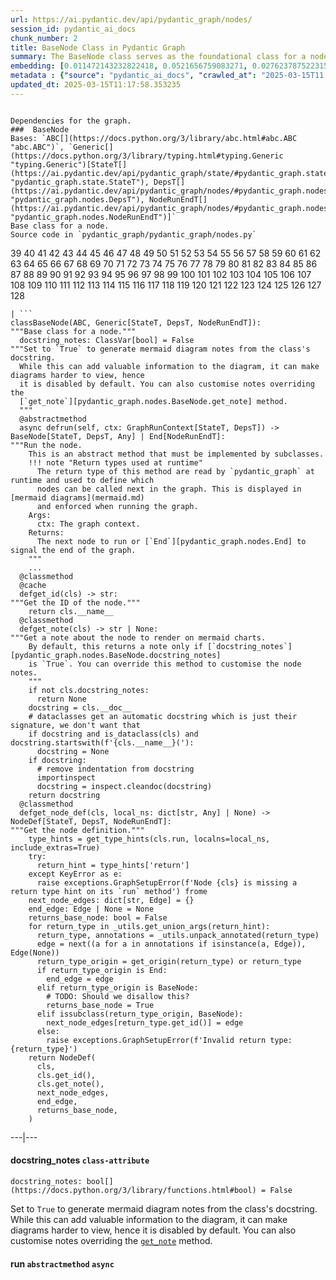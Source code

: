 ```yaml
---
url: https://ai.pydantic.dev/api/pydantic_graph/nodes/
session_id: pydantic_ai_docs
chunk_number: 2
title: BaseNode Class in Pydantic Graph
summary: The BaseNode class serves as the foundational class for a node in the Pydantic graph, built on Python's ABC and Generic classes. Further details and source code can be found in the specified file.
embedding: [0.011472143232822418, 0.0521656759083271, 0.02762378752231598, -0.04412101209163666, 0.012327596545219421, 0.015160225331783295, 0.021924540400505066, -0.014673013240098953, -0.038659706711769104, 0.01040707528591156, 0.0014927949523553252, 0.01657653972506523, -0.014491724781692028, -0.047633472830057144, 0.011205876246094704, -0.004654007963836193, -0.02696661837399006, -0.008849130012094975, 0.02068951539695263, 0.053797271102666855, 0.04690831899642944, -0.00993119366466999, 0.026037516072392464, 0.008390244096517563, -0.01381189376115799, 0.006900281645357609, 0.020474234595894814, 0.04280667379498482, 0.022502396255731583, 0.011432486586272717, 0.0375719778239727, 0.0024969615042209625, -0.03451273962855339, 0.003645592136308551, -0.006911612115800381, 0.005285684019327164, -0.005716243293136358, 0.01004449836909771, -0.01906925067305565, 0.019363844767212868, -0.01573808118700981, -0.03168011084198952, -0.00918337982147932, -0.02172059193253517, -0.026060177013278008, -0.012463563121855259, -0.003554948139935732, 0.05755900219082832, 0.0457979291677475, 0.03362895920872688, -0.029799247160553932, 0.017358344048261642, -0.00960260909050703, 0.05202971026301384, -0.08883121609687805, 0.0009276856435462832, -0.022978277876973152, 0.001824212376959622, 0.0062317815609276295, -0.036688197404146194, 0.05683384835720062, 0.031181568279862404, -0.013030088506639004, 0.036756180226802826, -0.009942524135112762, 0.06064090132713318, -0.024383261799812317, 0.014004512690007687, -0.018706675618886948, -0.017177056521177292, 0.029527314007282257, 0.045661963522434235, -0.017177056521177292, -0.03931687772274017, -0.010554371401667595, -0.004659673199057579, 0.009936858899891376, 0.03165744990110397, -0.005781393498182297, -0.003087564604356885, -0.006673671305179596, 0.03115890733897686, -0.0006295515922829509, 0.010746990330517292, -0.005529289599508047, -0.07450944930315018, -0.0765942633152008, -0.06041428819298744, -0.06009703502058983, -0.02907409332692623, 0.015409496612846851, -0.03505660220980644, -0.020292947068810463, 0.04355448856949806, 0.016236623749136925, 0.02129003219306469, -0.0028510401025414467, 0.011613775044679642, -0.04786008223891258, -0.017324352636933327, -0.006617018952965736, -0.010865961201488972, -0.03716408088803291, -0.027737094089388847, 0.03174809366464615, 0.017494309693574905, -0.03097761981189251, 0.04557131975889206, -0.039679452776908875, -0.030547060072422028, -0.09907399863004684, 0.001309382263571024, 0.04618316516280174, 0.017845556139945984, -0.04258006438612938, -0.05048876255750656, -0.028598211705684662, 0.018196802586317062, 0.013358674012124538, -0.008531875908374786, -0.016780488193035126, 0.003770227776840329, -0.029685940593481064, -0.000547405332326889, 0.01597602106630802, -0.00918337982147932, -0.02374875359237194, 0.0740562230348587, -0.05234696343541145, -0.00840723980218172, -0.027963703498244286, -0.007393158972263336, 0.012656182050704956, -0.027465160936117172, -0.03038843348622322, 0.014876961708068848, -0.06041428819298744, 0.015704089775681496, -0.022830981761217117, 0.02045157365500927, 0.017007097601890564, -0.033583637326955795, 0.03240526467561722, 0.03990606218576431, 0.006362082436680794, 0.05683384835720062, -0.05411452427506447, 0.04532204940915108, -0.046681709587574005, 0.03335702791810036, 0.0773647353053093, 0.03206535056233406, -0.022638361901044846, -0.0006681461236439645, 0.011999011971056461, -0.02242308296263218, 0.0017434825422242284, 0.001018329756334424, 0.021210718899965286, 0.004826798103749752, -0.013505970127880573, 0.03761729970574379, -0.015488809905946255, -0.009840549901127815, -0.015409496612846851, 0.0062261163257062435, -0.044415608048439026, -0.02105209045112133, -0.03199736401438713, -0.011256863363087177, 0.03557780757546425, -0.028915466740727425, -0.03195204213261604, 0.01746031828224659, 0.018026843667030334, -0.026422753930091858, -0.023771414533257484, 0.01645190268754959, -0.012576867826282978, -0.013585283420979977, 0.02145998924970627, -0.024904465302824974, -0.07070239633321762, 0.03766262158751488, -0.07011320441961288, 0.008679172024130821, 0.008673506788909435, -0.004886283073574305, 0.001995586324483156, -0.008945439010858536, 0.010146473534405231, 0.024904465302824974, 0.028688855469226837, -0.014253783971071243, -0.0011727079981938004, 0.03233728185296059, 0.06657809019088745, -0.008673506788909435, 0.018853971734642982, 0.025878889486193657, -0.01253154594451189, 0.033764924854040146, 0.03795721381902695, -0.004305594600737095, 0.024020684882998466, -0.012486224062740803, -0.036393605172634125, -0.037821248173713684, -0.004849459044635296, -0.01668984442949295, 0.004741819109767675, -0.03702811151742935, -0.007081570103764534, -0.0012215707683935761, -0.0014318934408947825, 0.012236952781677246, -0.025742923840880394, 0.04026864096522331, 0.029504653066396713, 0.0032971790060400963, -0.02397536300122738, 0.02966327965259552, 0.043033283203840256, 0.006543370429426432, 0.008758485317230225, -0.00650371378287673, -0.01877465844154358, 0.0085262106731534, -0.005299847107380629, 0.05701513588428497, -0.0034303124994039536, -0.03195204213261604, 0.010673342272639275, -0.04396238550543785, -0.010769651271402836, -0.03360629826784134, -0.016882462427020073, -0.012248283252120018, 0.008038998581469059, -0.05665256083011627, -0.04312392696738243, 0.01327935978770256, 0.0013249617768451571, 0.011149223893880844, 0.024745838716626167, 0.009381663985550404, -0.010112482123076916, -0.005812552757561207, 0.0414016917347908, 0.04772411659359932, 0.012338927015662193, 0.007642430253326893, 0.021924540400505066, 0.004314092453569174, -0.049854252487421036, -0.021811235696077347, 0.0015083743492141366, 0.012100987136363983, 0.014072495512664318, -0.019590454176068306, -0.0005544869345612824, -0.011092571541666985, -0.05520225316286087, -0.03879567235708237, -0.024179313331842422, -0.013018758036196232, 0.04921974241733551, 0.002028161659836769, -0.012497554533183575, -0.05891866236925125, 0.013449317775666714, 0.00161884690169245, 0.03428613021969795, -0.05221099779009819, -0.003226363332942128, 0.010101151652634144, -0.009426985867321491, 0.05497564375400543, 0.015704089775681496, -0.027895720675587654, 0.0077217440120875835, 0.04162830114364624, 0.04371311515569687, 0.06064090132713318, -0.009982180781662464, 0.035260554403066635, -0.01315472461283207, 0.02816765196621418, 0.04065387696027756, -0.025742923840880394, 0.027714431285858154, 0.029504653066396713, 0.02219647355377674, -0.07015852630138397, -0.007024917285889387, -0.03451273962855339, 0.03711875528097153, 0.003549282904714346, 0.024383261799812317, -0.0007463974761776626, -0.007710413541644812, 0.02195853181183338, -0.0028269626200199127, 0.00663967989385128, 0.022559048607945442, -0.002028161659836769, 0.015942029654979706, -0.01465035229921341, 0.022321108728647232, -0.007092900574207306, -0.01625928469002247, 0.028303619474172592, -0.0399513840675354, 0.009562952443957329, 0.010333427228033543, 0.021505311131477356, 0.07473605871200562, 0.003617265960201621, -0.010673342272639275, -0.002940267790108919, 0.019307192414999008, -0.02141466736793518, 0.06852693855762482, 0.039226233959198, 0.005254524759948254, -0.0013405411737039685, -0.03168011084198952, -0.007206205744296312, 0.032269299030303955, 0.016723835840821266, 0.0048891156911849976, -0.07623168081045151, 0.015092241577804089, 0.03056972101330757, 0.017664268612861633, -0.007806722540408373, -0.026762669906020164, 0.07432816177606583, 0.031362857669591904, 0.059054628014564514, -0.0030677360482513905, -0.010899952612817287, -0.025199059396982193, -0.006701997946947813, -0.031362857669591904, 0.009948189370334148, 0.006911612115800381, 0.022083166986703873, 0.0013717000838369131, -0.0049344380386173725, 0.029753923416137695, -0.011772401630878448, 0.025516312569379807, -0.023544803261756897, -0.011313515715301037, 0.0005891866167075932, 0.004044992849230766, 0.0022944286465644836, -0.009676257148385048, 0.012248283252120018, -0.03709609434008598, -0.03181607648730278, -0.01668984442949295, 0.0015069580404087901, -0.03306243196129799, -0.050715371966362, -0.04042726755142212, 0.03115890733897686, 0.007982345297932625, 0.025403007864952087, 0.04044992849230766, 0.05366130545735359, 0.005795557051897049, -0.01704108901321888, -0.008837799541652203, -0.0014814644819125533, 0.00248987996019423, -0.01902392879128456, 0.030909636989235878, 0.05842011794447899, 0.02361278608441353, 0.019635777920484543, 0.030637703835964203, -0.008724493905901909, -0.01145514752715826, -0.026468075811862946, 0.0220718365162611, -0.0322919599711895, 0.016349928453564644, 0.038614384829998016, 0.0067643155343830585, -0.03897695988416672, -0.002239192370325327, -0.006141137331724167, 0.002869452117010951, 0.01620263233780861, -0.006962599698454142, -0.023658107966184616, 0.05968913808465004, 0.018389420583844185, 0.04316924884915352, -0.005350834224373102, -0.007047578226774931, -0.0006249485304579139, 0.007659425958991051, -0.02187921851873398, 0.05257357656955719, -0.014015843160450459, -0.021686600521206856, -0.0013617859221994877, 0.018933285027742386, 0.015080911107361317, -0.016123319044709206, -0.025017770007252693, 0.017143065109848976, -0.03743601217865944, -0.020077666267752647, -0.01913723535835743, 0.0049401032738387585, 0.005348001606762409, -0.026626702398061752, -0.052664220333099365, -0.022162482142448425, -0.03557780757546425, -0.0010530294384807348, 0.05334404855966568, 0.0037220732774585485, -0.053026795387268066, 0.03464870527386665, -0.05316276103258133, 0.048222657293081284, 0.03714141622185707, 0.0013164638075977564, -0.009438316337764263, 0.04115241765975952, 0.016225293278694153, 0.010254113003611565, 0.0007485219393856823, -0.013120733201503754, -0.02327287197113037, 0.02787305973470211, -0.04858523607254028, 0.012973436154425144, 0.005608603358268738, -0.016111988574266434, 0.002140050521120429, 0.011341842822730541, -0.06118476390838623, -0.013970521278679371, -0.040042027831077576, -0.01573808118700981, 0.011715749278664589, -0.04804136976599693, -0.015114902518689632, -0.012701503932476044, -0.010594028979539871, 0.07831649482250214, 0.008571532554924488, 0.012270944193005562, -0.04971828684210777, 0.006560366600751877, 0.023816736415028572, -0.019239209592342377, 0.047588150948286057, -0.045231401920318604, 0.033289045095443726, 0.000672395050060004, 0.020383590832352638, 0.029889890924096107, -0.00885479524731636, 0.04695364087820053, -0.013551292009651661, 0.02787305973470211, -0.02218514308333397, -0.019692430272698402, -0.03652957081794739, -0.03632562234997749, 0.028666194528341293, 0.035441841930150986, 0.019159896299242973, -0.04731621593236923, -0.022649694234132767, 0.01364193670451641, -0.01133051235228777, -0.012089656665921211, 0.03970211371779442, 0.0209841076284647, 0.002318505896255374, -0.01685980148613453, -0.004957098979502916, 0.028552889823913574, 0.017664268612861633, 0.03594038262963295, -0.009851880371570587, 0.05805754289031029, 0.027465160936117172, -0.028144991025328636, -0.011953690089285374, -0.01253154594451189, -0.03931687772274017, -0.012463563121855259, -0.012984766624867916, 0.005622766446322203, 0.028484907001256943, -0.03512458875775337, -0.08389110863208771, 0.029799247160553932, 0.00995951984077692, 0.050624728202819824, 0.03362895920872688, -0.06272571533918381, 0.0045548658818006516, 0.0576496459543705, 0.018559377640485764, -0.02063286304473877, 0.024428583681583405, -0.025357685983181, 0.0025352020747959614, -0.015953360125422478, -0.011381499469280243, -0.020190972834825516, 0.028031686320900917, -0.007608438841998577, -0.014514385722577572, 0.002028161659836769, -0.02022496424615383, 0.04722557216882706, -0.03963413089513779, -0.007857710123062134, -0.0025380346924066544, 0.027238551527261734, -0.006265772972255945, -0.022819651290774345, 0.04541269317269325, -0.05515693128108978, 0.029527314007282257, 0.013981851749122143, -0.012758156284689903, -0.015420827083289623, -0.004710660316050053, -0.02769177034497261, 0.03168011084198952, -0.005364997312426567, -0.021731922402977943, -0.01884264126420021, 0.01067900750786066, -0.013086740858852863, -0.04115241765975952, 0.023046260699629784, 0.03367428109049797, -0.017018428072333336, -0.0011245532659813762, 0.022151151672005653, -0.05869205296039581, 0.01510357204824686, 0.0003292929905001074, -0.019091913476586342, -0.01926187053322792, 0.025040430948138237, 0.018933285027742386, 0.00653203995898366, -0.009976515546441078, 0.03188405930995941, 0.040155332535505295, -0.0385010801255703, 0.04604719951748848, 0.034240808337926865, -0.011738410219550133, 0.006894616410136223, 0.0027434001676738262, 0.0047361538745462894, -0.014151809737086296, 0.002171209314838052, -0.009381663985550404, 0.008571532554924488, -0.03516991063952446, 0.0051100607961416245, -0.0007212578784674406, -0.0009347672457806766, -0.03981541842222214, -0.045480675995349884, -0.04044992849230766, 0.02565227821469307, -0.009636600501835346, -0.038954298943281174, 0.05103262513875961, -0.002205200958997011, 0.014469063840806484, 0.00022360056755132973, -0.03279050067067146, -0.022876303642988205, 0.012384249828755856, -0.009319346398115158, 0.01649722456932068, -0.006900281645357609, -0.019930370151996613, 0.005670921411365271, 0.006543370429426432, -0.034535400569438934, 0.002705159829929471, 0.013120733201503754, 0.005812552757561207, -0.011863046325743198, 0.02356746420264244, -0.006922942586243153, -0.006141137331724167, 0.04282933473587036, -0.006560366600751877, -0.03444475680589676, 0.0005760857020504773, -0.04174160584807396, 0.03188405930995941, -0.011432486586272717, -0.04412101209163666, -0.027079923078417778, 0.02816765196621418, -0.009732909500598907, 0.030818993225693703, 0.05270954221487045, -0.0414016917347908, 0.013970521278679371, 0.004090314731001854, -0.001133051235228777, -0.012327596545219421, -0.011494804173707962, 0.00846389215439558, -0.029527314007282257, 0.011256863363087177, -0.019035259261727333, -0.004132803995162249, -0.0246325321495533, -0.00792002771049738, 0.014718335121870041, -0.010265443474054337, -0.050715371966362, -0.0018879465060308576, 0.004413234535604715, -0.02158462442457676, -0.0005559032433666289, -0.00617512920871377, -0.0033000116236507893, 0.058646731078624725, -0.03353831544518471, -0.00506757153198123, 0.0038098846562206745, -0.01740366593003273, 0.004229113459587097, 0.020111659541726112, 0.02553897351026535, -0.01818547211587429, -0.03972477465867996, 0.0259015504270792, 0.017607616260647774, -0.001982839545235038, -0.0076877521350979805, -0.03269985690712929, -0.03822914883494377, -0.010514714755117893, -0.0029629289638251066, -0.0003137135354336351, -0.027261212468147278, 0.009817888960242271, -0.014707004651427269, -0.005364997312426567, -0.032677195966243744, 0.00882646907120943, 0.01402717363089323, -0.005792724434286356, -0.014593699015676975, -0.02110874280333519, -0.0027745591942220926, 0.04552599787712097, 0.027782415971159935, 0.02349948137998581, -0.003639926901087165, 0.015216877683997154, -0.01160244457423687, -0.014151809737086296, -0.023431498557329178, 0.044710200279951096, -0.022219134494662285, 0.014412411488592625, -0.034354113042354584, 0.038115840405225754, 0.06254442781209946, -0.02853022888302803, -0.025493651628494263, 0.024655193090438843, 0.02224179543554783, 0.011761071160435677, -0.00993119366466999, 0.01435575820505619, 0.008401574566960335, -0.015001597814261913, -0.0025380346924066544, 0.022411752492189407, -0.002484214724972844, 0.045843251049518585, 0.017811564728617668, -0.03625763952732086, -0.014820309355854988, -0.023658107966184616, -0.05053408443927765, 0.04017799347639084, -0.010831969790160656, -0.021811235696077347, 0.00998784601688385, 0.007999341003596783, 0.03625763952732086, -0.06050493195652962, -0.034829992800951004, 0.015114902518689632, -0.0489024892449379, 0.020440243184566498, -0.02626412734389305, -0.031725432723760605, 0.0113984951749444, 0.010888622142374516, 0.0026513398624956608, -0.0022774329409003258, -0.015205547213554382, 0.0007053243461996317, 0.0024672190193086863, -0.006452726665884256, -0.002504043048247695, 0.005257357377558947, -0.014151809737086296, 0.006254442501813173, -0.0039033612702041864, -0.012134978547692299, -0.0445062518119812, 0.0035181238781660795, -0.006928607821464539, -0.0058578746393322945, -0.023522142320871353, 0.020950116217136383, -0.018865302205085754, 0.015386834740638733, -0.023340854793787003, 0.007778396364301443, -0.03714141622185707, 0.029051432386040688, -0.011381499469280243, -0.04151499643921852, -0.021210718899965286, -0.018650023266673088, -0.037413351237773895, 0.011579783633351326, -0.00650371378287673, 0.036280300468206406, -0.0157834030687809, 0.006010836455971003, -0.014990267343819141, -0.024655193090438843, 0.026581380516290665, 0.026694685220718384, 0.014899623580276966, -0.0026541724801063538, -0.02320488914847374, 0.040993791073560715, -0.057151101529598236, -0.007874705828726292, -0.005588775034993887, 0.00631109531968832, -0.023907380178570747, -0.006452726665884256, -0.009296685457229614, -0.0009106898796744645, -0.012112317606806755, 0.03408217802643776, -0.030071178451180458, -0.024745838716626167, 0.004784308839589357, 0.05357066169381142, 0.02172059193253517, -0.011245532892644405, 0.04432496428489685, -0.08321128040552139, 0.002339750761166215, -0.007959684357047081, 0.014435072429478168, 0.0076877521350979805, 0.013619275763630867, 0.019760413095355034, 0.03666553646326065, 0.0032801833003759384, -0.013562622480094433, -0.013449317775666714, -0.02320488914847374, 0.010152138769626617, -0.07600507140159607, -0.03736802935600281, -0.001409232383593917, 0.022411752492189407, 0.04382641986012459, -0.021867888048291206, -0.007580112665891647, -0.09223036468029022, -0.000794552150182426, 0.0035237891133874655, -0.0008745738887228072, 0.04065387696027756, -0.03911292552947998, 0.02284231223165989, 0.0075234598480165005, 0.020825481042265892, -0.015874046832323074, -0.01123986765742302, -0.007257192861288786, -0.011506134644150734, -0.014140479266643524, 0.03335702791810036, -0.020406251773238182, -0.01770959049463272, -0.010843300260603428, 0.03594038262963295, -0.008701832965016365, -0.02553897351026535, -0.023000938817858696, -0.04790540412068367, 0.03206535056233406, 0.01649722456932068, -0.009795227088034153, 0.021369345486164093, 0.00475598219782114, 0.025017770007252693, 0.00708723533898592, -0.005016583949327469, -0.01552280131727457, -0.02302359975874424, 0.047633472830057144, -0.034535400569438934, 0.04772411659359932, 0.013868547044694424, 0.016417911276221275, 0.012644851580262184, 0.026898635551333427, 0.017562294378876686, -0.04083516448736191, -0.01530752144753933, 0.044642217457294464, 0.029753923416137695, 0.016791818663477898, -0.02247973531484604, -0.012599529698491096, -0.0528908297419548, -0.029527314007282257, -0.004274435807019472, -0.024791160598397255, 0.02703460119664669, 0.0157834030687809, 0.028009025380015373, -0.023182228207588196, -0.04400770738720894, -0.04264804720878601, -0.02542566880583763, 0.021935870870947838, 0.03915824741125107, 0.004002503119409084, 0.005146884825080633, -0.021448658779263496, -0.004770145285874605, -0.006010836455971003, 0.019987022504210472, -0.010174799710512161, -0.008730159141123295, -0.005022249184548855, -0.005770063027739525, 0.009494968689978123, 0.020598869770765305, -0.04640977829694748, 0.004789974074810743, 0.04502745345234871, 0.011245532892644405, -0.01364193670451641, 0.011228537186980247, -0.018627362325787544, 0.0008023418486118317, 0.02165260910987854, 0.04831330105662346, 0.024791160598397255, -0.008344922214746475, 0.006826633587479591, 0.012327596545219421, 0.008418570272624493, -0.02302359975874424, -0.0009439732530154288, 0.012100987136363983, -0.005566114094108343, -0.015590784139931202, -0.019125904887914658, -0.021799905225634575, -0.010809307917952538, 0.027238551527261734, 0.0006692083552479744, 0.007874705828726292, -0.015658767893910408, 0.011177550069987774, 0.019465819001197815, -0.0069852606393396854, 0.01829877682030201, -0.015114902518689632, 0.02547099068760872, 0.016293276101350784, -0.00861118920147419, -0.04169628396630287, 0.0021995357237756252, 0.007540455553680658, 0.018038174137473106, 0.0006192832952365279, -0.012361588887870312, -0.05089665949344635, 0.011693088337779045, 0.022275786846876144, -0.014695674180984497, -0.022287117317318916, -0.017788903787732124, -0.014786317944526672, -0.0015565290814265609, 0.0220718365162611, 0.01949981041252613, -0.04718025028705597, 0.02201518416404724, 0.004628513939678669, -0.03326638415455818, -0.022921625524759293, 0.0014311852864921093, -0.011738410219550133, 0.02809966914355755, -0.01775491237640381, 0.04971828684210777, -0.01649722456932068, -0.018763327971100807, 0.03535119816660881, -0.005818217992782593, -0.0038438760675489902, -0.02433793991804123, -0.0003431020595598966, -0.0264454148709774, 0.004387740511447191, -0.027261212468147278, -0.039974045008420944, 0.010469392873346806, 0.00861118920147419, -0.038115840405225754, -0.00106506806332618, -0.014140479266643524, -0.002610266674309969, 0.04425697773694992, -0.0024148153606802225, 0.04718025028705597, -0.0039713443256914616, 0.0357590951025486, -0.0023893218021839857, -0.006798306945711374, -0.01668984442949295, 0.009613939560949802, -0.0346713662147522, 0.0004075443430338055, -0.018026843667030334, 0.017924869433045387, -0.009851880371570587, -0.013120733201503754, -0.017539631575345993, 0.01067900750786066, -0.02828095853328705, -0.013290690258145332, -0.020417582243680954, 0.014537046663463116, 0.03485265374183655, 0.037775926291942596, 0.03643892705440521, 0.0514405257999897, 0.05964381620287895, -0.0001679217239143327, -0.029867229983210564, 0.03097761981189251, 0.00873582437634468, -0.013823224231600761, 0.019284531474113464, 0.014061165042221546, 0.05733238905668259, -0.02871151641011238, 0.027555804699659348, 0.04654574394226074, 0.005770063027739525, 0.018740667030215263, 0.011795062571763992, 0.03152148425579071, 0.006288433913141489, 0.017743581905961037, 0.009517629630863667, 0.010373083874583244, 0.01794753037393093, 0.024859143421053886, -0.0023241713643074036, 0.010237117297947407, 0.009081405587494373, 0.030592381954193115, 0.0015239538624882698, -0.014015843160450459, 0.02542566880583763, 0.02528970316052437, -0.008152303285896778, 0.0023709095548838377, -0.004498213063925505, -0.0019091912545263767, -0.0018723671091720462, 0.0017732251435518265, 0.012701503932476044, -0.012508885003626347, -0.02667202427983284, 0.002645674627274275, -0.024020684882998466, -0.017426326870918274, 0.004166795872151852, -0.004121473524719477, -0.016372589394450188, -0.01497893687337637, 0.018287446349859238, 0.0056454273872077465, -0.01465035229921341, 0.03546450287103653, 0.006282768677920103, 0.04115241765975952, 0.00025918547180481255, -0.014310436323285103, -0.008922778069972992, 0.01727903075516224, -0.011942359618842602, -0.018026843667030334, 0.00833925697952509, -0.01315472461283207, 0.01740366593003273, -0.007869040593504906, -0.007449811790138483, 0.019091913476586342, 0.011188880540430546, -0.018208133056759834, -0.032269299030303955, -0.033039771020412445, -0.006628349423408508, 0.018434742465615273, -0.0004762355820275843, 0.06716727465391159, 0.0010990597074851394, -0.01746031828224659, 0.0020295779686421156, -0.008174964226782322, 0.032201316207647324, -0.03269985690712929, -0.017392335459589958, -0.0020904794801026583, -0.003393488237634301, 0.008730159141123295, -0.012214291840791702, 0.00792002771049738, -0.01079231221228838, 0.02499510906636715, -0.008905782364308834, -0.017131734639406204, -0.012542876414954662, 0.0007258609402924776, -0.015080911107361317, 0.03535119816660881, 0.03199736401438713, 0.04205885902047157, -0.004812635015696287, 0.022389091551303864, -0.004597355145961046, 0.01692778430879116, -0.017063751816749573, -0.0222531259059906, -0.016247954219579697, -0.016111988574266434, -0.021063420921564102, -0.04122040420770645, 0.00420361990109086, 0.016882462427020073, 0.014151809737086296, 0.02458721026778221, -0.020610202103853226, -0.03362895920872688, -0.010305101051926613, -0.03911292552947998, -0.03437677398324013, 0.03709609434008598, 0.021992523223161697, -0.017743581905961037, 0.006679337006062269, -0.0006862041191197932, 0.05130455642938614, 0.009166384115815163, 0.008900117129087448, 0.0005176627892069519, -0.023522142320871353, -0.038614384829998016, -0.0013256699312478304, -0.0067699807696044445, -0.022944286465644836, 0.016610531136393547, -0.013596613891422749, 0.009279688820242882, 0.020360929891467094, -0.04863055795431137, -0.011534460820257664, 0.022298447787761688, -0.007404489442706108, 0.009104066528379917, 0.00045392863103188574, -0.011103902012109756, 0.030841654166579247, 0.033878229558467865, -0.027737094089388847, -0.02728387340903282, -0.03553248569369316, 0.023952702060341835, 0.020440243184566498, 0.0031102255452424288, -0.012724164873361588, 0.012157639488577843, -0.031612128019332886, 0.023907380178570747, -0.03079633228480816, -0.01417447067797184, 0.011851715855300426, -0.00010392203694209456, -0.011817723512649536, 0.011109567247331142, -0.013403995893895626, 0.04491414874792099, 0.007597108371555805, 0.029889890924096107, -0.019635777920484543, 0.00038771596155129373, -0.018446072936058044, -0.0035719438455998898, -0.016134649515151978, 0.0211653970181942, -0.04826797917485237, 0.002593270968645811, 0.015205547213554382, 0.005294181872159243, 0.004248941782861948, 0.021086081862449646, 0.017743581905961037, 0.02553897351026535, 0.059598494321107864, 0.01596469059586525, -0.022559048607945442, -0.005002420861274004, 0.02966327965259552, 0.009223036468029022, 0.015296190977096558, 0.014242453500628471, -0.0005668796948157251, -0.014265114441514015, -0.03360629826784134, 0.0209841076284647, 0.001303717028349638, 0.018525386229157448, 0.006492383312433958, -0.011681757867336273, 0.00896809995174408, -0.016293276101350784, -0.0011557121761143208, 0.025380346924066544, 0.04600187763571739, 0.05669788271188736, -0.01315472461283207, 0.0010445315856486559, 0.00650371378287673, -0.01573808118700981, 0.004917442332953215, 0.002948765642940998, 0.008486553095281124, 8.879625056579243e-06, -0.007393158972263336, -0.033583637326955795, 0.0015621943166479468, -0.0015735247870907187, -0.06290700286626816, 0.01214630901813507, -0.0016769157955422997, -0.03308509662747383, -0.008446896448731422, 0.010276773944497108, 0.009308015927672386, 0.02692129649221897, -0.006169463507831097, -0.02524438127875328, 0.018287446349859238, 0.0018794486531987786, 0.010271108709275723, 0.012372919358313084, 0.007761400658637285, 0.013619275763630867, 0.015953360125422478, -0.008118311874568462, 0.04006468877196312, -0.009568617679178715, -0.0049429358914494514, -0.03535119816660881, 0.02528970316052437, 0.04319190979003906, -0.00038417516043409705, 0.021312693133950233, -0.01539816614240408, -0.007937023416161537, 0.0013886959059163928, 0.007665091194212437, -0.003192371688783169, -0.025221720337867737, 0.025697601959109306, -0.02429261803627014, -0.013166055083274841, 0.044460929930210114, -0.029164737090468407, 0.00044118179357610643, 0.008271274156868458, -0.004336753394454718, -0.013392665423452854, 0.026536058634519577, -0.02278565987944603, -0.03290380537509918, 0.016882462427020073, 0.03104560263454914, -0.004243276547640562, -0.04133370891213417, -0.03909026458859444, 0.025335025042295456, -0.016531215980648994, -0.026943957433104515, 0.02345415949821472, -0.011551456525921822, 0.009036083705723286, 0.029346026480197906, 0.04065387696027756, 0.024315278977155685, 0.01657653972506523, 0.006866290234029293, 0.005047743208706379, 0.0031215560156852007, -0.010667677037417889, -0.024088667705655098, -0.03487531468272209, 0.02619614265859127, 0.04858523607254028, 0.012395580299198627, -0.0029855899047106504, 0.015636106953024864, 0.010010506957769394, 0.009766900911927223, 0.02877950109541416, -0.012282274663448334, 0.002260437235236168, 0.022321108728647232, 0.0023850726429373026, 0.015182886272668839, -0.020655523985624313, -0.010797977447509766, 0.03775326535105705, 0.0034133167937397957, 0.0034133167937397957, -0.0014163140440359712, -0.04958232119679451, 0.021369345486164093, 0.001815714524127543, -0.024269957095384598, 0.005761565174907446, -0.012848800979554653, -0.007761400658637285, 0.0015961858443915844, 0.03439943492412567, -0.024383261799812317, -0.0023298365995287895, 0.0038240477442741394, -0.010010506957769394, -0.0038013868033885956, 0.0022944286465644836, -0.004719158168882132, 0.02194720134139061, 0.025267042219638824, 0.025516312569379807, -0.000871033116709441, -0.0576496459543705, 0.010327761992812157, -0.03249590843915939, 0.032631874084472656, 0.010741325095295906, -0.00855453684926033, 0.040404606610536575, 0.004645510111004114, 0.013358674012124538, 0.033107757568359375, 0.0017873882316052914, 0.05085133761167526, -0.002239192370325327, -0.013018758036196232, -0.016973106190562248, 0.01552280131727457, -0.01088295690715313, -0.059961069375276566, 0.021675270050764084, 0.01348330918699503, -0.028190312907099724, -0.030728347599506378, 0.01638391986489296, 0.011341842822730541, -0.003965679090470076, -0.038863655179739, -0.013494639657437801, 0.034829992800951004, -0.0006437146803364158, -0.010237117297947407, -0.0004811926919501275, 0.0020975610241293907, 0.00146588496863842, 0.010084155946969986, 0.026468075811862946, 0.021573293954133987, 0.016293276101350784, -0.014412411488592625, 0.008809473365545273, -0.032858483493328094, -0.013166055083274841, -0.009342007339000702, -0.018570708110928535, -0.005880535580217838, -0.0034246472641825676, -0.0018525386694818735, -0.0012661847285926342, 0.0016613362822681665, -0.0040110014379024506, -0.017448987811803818, 0.009749905206263065, -0.02798636443912983, 0.01525086909532547, -0.027895720675587654, -0.01342665683478117, 0.01620263233780861, 0.003699412103742361, 0.023340854793787003, 0.030456416308879852, -0.002025329042226076, -0.008322261273860931, 0.027079923078417778, 0.017007097601890564, -0.02295561693608761, -0.01968109980225563, 0.029391348361968994, 0.006152467802166939, 0.014786317944526672, -0.020950116217136383, 0.019035259261727333, 0.005801222287118435, -0.010984931141138077, -0.012656182050704956, 0.012372919358313084, -0.0077274092473089695, 0.008594193495810032, 0.008010671474039555, 0.029142076149582863, -0.0053055123426020145, -0.008645180612802505, 0.02751048281788826, 0.02242308296263218, 0.01579473353922367, -0.022808320820331573, 0.01016346924006939, -0.020236294716596603, -0.02506309188902378, -0.014842970296740532, 0.028326280415058136, -0.011574117466807365, -0.01444640289992094, -0.005812552757561207, 0.01955646276473999, -0.02948199212551117, -0.013256698846817017, 0.004860789515078068, 0.010395744815468788, -0.043690454214811325, -0.012100987136363983, -0.03983807936310768, 0.0205195564776659, -0.005512293893843889, 0.005036412738263607, 0.025629617273807526, -0.018015513196587563, 0.024723177775740623, -0.028484907001256943, -0.02338617667555809, 0.009562952443957329, -0.00018960903980769217, -0.009262693114578724, 0.006526374723762274, 0.004784308839589357, 0.013732580468058586, 0.0009921279270201921, -0.008412905037403107, -0.00396001385524869, -0.005733238998800516, 0.044596895575523376, -0.018140150234103203, 0.020372260361909866, -0.013245368376374245, 0.01859337091445923, 0.019511140882968903, -0.0060561588034033775, 0.002775975503027439, 0.055111609399318695, 0.009075740352272987, 0.014899623580276966, 0.006917277351021767, -0.036688197404146194, -0.006560366600751877, 0.015658767893910408, 0.003617265960201621, 0.002165544079616666, 0.017720920965075493, 0.010571368038654327, 0.05162181332707405, -0.02415665052831173, -0.016010012477636337, 0.02153930254280567, -0.02039492130279541, 0.018582040444016457, -0.02674000896513462, 0.019057920202612877, -0.004529372323304415, -0.02506309188902378, 0.001957345986738801, 0.0005403237883001566, -0.0010785231133922935, 0.0022576043847948313, 0.017120404168963432, 0.023726092651486397, 0.0015522801550105214, 0.03231462091207504, -0.025992194190621376, 0.005282851401716471, -0.025448329746723175, 0.03165744990110397, -0.02064419351518154, -0.017131734639406204, -0.010395744815468788, -0.017675599083304405, -0.02296694740653038, 0.02295561693608761, 0.009375998750329018, -0.004577526822686195, 0.02195853181183338, 0.034354113042354584, -0.014605029486119747, -0.03464870527386665, -0.021505311131477356, -0.002233527135103941, 0.0157834030687809, -0.015534131787717342, -0.014627690427005291, 0.010237117297947407, 0.00741581991314888, -0.0037532320711761713, 0.01954513229429722, 0.001203866908326745, 0.025810906663537025, 0.028326280415058136, 0.006384743377566338, -0.003620098577812314, 0.007880371063947678, 0.0315668061375618, -0.011324847117066383, -0.041107095777988434, 0.01106991060078144, 0.02488180436193943, 0.015114902518689632, 0.014684343710541725, 0.026717348024249077, 0.05280018597841263, 0.004693664610385895, 0.05189374461770058, -0.005993840750306845, 0.020621532574295998, 0.00899642612785101, 0.04971828684210777, 0.017902208492159843, -0.005744569469243288, 0.027918381616473198, 0.036937467753887177, -0.01776624284684658, 0.004047825466841459, 0.03990606218576431, -0.008441231213510036, -0.015341512858867645, -0.007183544337749481, 0.009075740352272987, 0.00824861228466034, 0.015896707773208618, 0.008537541143596172, -0.03390089049935341, 0.018287446349859238, 0.019103243947029114, -0.01979440450668335, -0.0064357309602200985, -0.013188716024160385, 0.020258955657482147, -0.01220296137034893, 0.00885479524731636, -0.017913538962602615, -0.01262219063937664, -0.03458072245121002, 0.028212973847985268, 0.028870144858956337, 0.004379242658615112, 0.024904465302824974, -0.005042077973484993, -0.013358674012124538, -0.03013916127383709, 0.018808649852871895, 0.02289896458387375, 0.02243441343307495, -0.03870502859354019, -0.03367428109049797, -0.00846389215439558, 0.009228701703250408, -0.025199059396982193, 0.023703431710600853, -0.02499510906636715, -0.019533801823854446, 0.002069234848022461, -0.02291029505431652, 0.014593699015676975, 0.013188716024160385, -0.02823563478887081, -0.039226233959198]
metadata : {"source": "pydantic_ai_docs", "crawled_at": "2025-03-15T11:17:58.353235", "url_path": "/api/pydantic_graph/nodes/", "chunk_size": 4842}
updated_dt: 2025-03-15T11:17:58.353235
---
```

```

Dependencies for the graph.
###  BaseNode
Bases: `ABC[](https://docs.python.org/3/library/abc.html#abc.ABC "abc.ABC")`, `Generic[](https://docs.python.org/3/library/typing.html#typing.Generic "typing.Generic")[StateT[](https://ai.pydantic.dev/api/pydantic_graph/state/#pydantic_graph.state.StateT "pydantic_graph.state.StateT"), DepsT[](https://ai.pydantic.dev/api/pydantic_graph/nodes/#pydantic_graph.nodes.DepsT "pydantic_graph.nodes.DepsT"), NodeRunEndT[](https://ai.pydantic.dev/api/pydantic_graph/nodes/#pydantic_graph.nodes.NodeRunEndT "pydantic_graph.nodes.NodeRunEndT")]`
Base class for a node.
Source code in `pydantic_graph/pydantic_graph/nodes.py`
```
 39
 40
 41
 42
 43
 44
 45
 46
 47
 48
 49
 50
 51
 52
 53
 54
 55
 56
 57
 58
 59
 60
 61
 62
 63
 64
 65
 66
 67
 68
 69
 70
 71
 72
 73
 74
 75
 76
 77
 78
 79
 80
 81
 82
 83
 84
 85
 86
 87
 88
 89
 90
 91
 92
 93
 94
 95
 96
 97
 98
 99
100
101
102
103
104
105
106
107
108
109
110
111
112
113
114
115
116
117
118
119
120
121
122
123
124
125
126
127
128
```
| ```
classBaseNode(ABC, Generic[StateT, DepsT, NodeRunEndT]):
"""Base class for a node."""
  docstring_notes: ClassVar[bool] = False
"""Set to `True` to generate mermaid diagram notes from the class's docstring.
  While this can add valuable information to the diagram, it can make diagrams harder to view, hence
  it is disabled by default. You can also customise notes overriding the
  [`get_note`][pydantic_graph.nodes.BaseNode.get_note] method.
  """
  @abstractmethod
  async defrun(self, ctx: GraphRunContext[StateT, DepsT]) -> BaseNode[StateT, DepsT, Any] | End[NodeRunEndT]:
"""Run the node.
    This is an abstract method that must be implemented by subclasses.
    !!! note "Return types used at runtime"
      The return type of this method are read by `pydantic_graph` at runtime and used to define which
      nodes can be called next in the graph. This is displayed in [mermaid diagrams](mermaid.md)
      and enforced when running the graph.
    Args:
      ctx: The graph context.
    Returns:
      The next node to run or [`End`][pydantic_graph.nodes.End] to signal the end of the graph.
    """
    ...
  @classmethod
  @cache
  defget_id(cls) -> str:
"""Get the ID of the node."""
    return cls.__name__
  @classmethod
  defget_note(cls) -> str | None:
"""Get a note about the node to render on mermaid charts.
    By default, this returns a note only if [`docstring_notes`][pydantic_graph.nodes.BaseNode.docstring_notes]
    is `True`. You can override this method to customise the node notes.
    """
    if not cls.docstring_notes:
      return None
    docstring = cls.__doc__
    # dataclasses get an automatic docstring which is just their signature, we don't want that
    if docstring and is_dataclass(cls) and docstring.startswith(f'{cls.__name__}('):
      docstring = None
    if docstring:
      # remove indentation from docstring
      importinspect
      docstring = inspect.cleandoc(docstring)
    return docstring
  @classmethod
  defget_node_def(cls, local_ns: dict[str, Any] | None) -> NodeDef[StateT, DepsT, NodeRunEndT]:
"""Get the node definition."""
    type_hints = get_type_hints(cls.run, localns=local_ns, include_extras=True)
    try:
      return_hint = type_hints['return']
    except KeyError as e:
      raise exceptions.GraphSetupError(f'Node {cls} is missing a return type hint on its `run` method') frome
    next_node_edges: dict[str, Edge] = {}
    end_edge: Edge | None = None
    returns_base_node: bool = False
    for return_type in _utils.get_union_args(return_hint):
      return_type, annotations = _utils.unpack_annotated(return_type)
      edge = next((a for a in annotations if isinstance(a, Edge)), Edge(None))
      return_type_origin = get_origin(return_type) or return_type
      if return_type_origin is End:
        end_edge = edge
      elif return_type_origin is BaseNode:
        # TODO: Should we disallow this?
        returns_base_node = True
      elif issubclass(return_type_origin, BaseNode):
        next_node_edges[return_type.get_id()] = edge
      else:
        raise exceptions.GraphSetupError(f'Invalid return type: {return_type}')
    return NodeDef(
      cls,
      cls.get_id(),
      cls.get_note(),
      next_node_edges,
      end_edge,
      returns_base_node,
    )

```
  
---|---  
####  docstring_notes `class-attribute`
```
docstring_notes: bool[](https://docs.python.org/3/library/functions.html#bool) = False

```

Set to `True` to generate mermaid diagram notes from the class's docstring.
While this can add valuable information to the diagram, it can make diagrams harder to view, hence it is disabled by default. You can also customise notes overriding the [`get_note`](https://ai.pydantic.dev/api/pydantic_graph/nodes/#pydantic_graph.nodes.BaseNode.get_note) method.
####  run `abstractmethod` `async`